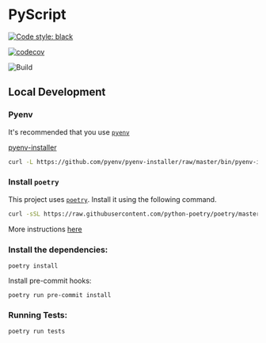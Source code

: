 # PyScript

[![Code style: black](https://img.shields.io/badge/code%20style-black-000000.svg)](https://github.com/psf/black)

[![codecov](https://codecov.io/gh/anthonyalmarza/pyscript/branch/main/graph/badge.svg?token=JRCC98L3FG)](https://codecov.io/gh/anthonyalmarza/pyscript)

![Build](https://github.com/anthonyalmarza/pyscript/workflows/Build/badge.svg)

## Local Development

### Pyenv
It's recommended that you use [`pyenv`](https://github.com/pyenv/pyenv)

[pyenv-installer](https://github.com/pyenv/pyenv-installer)
```bash
curl -L https://github.com/pyenv/pyenv-installer/raw/master/bin/pyenv-installer | bash
```

### Install `poetry`

This project uses [`poetry`](https://python-poetry.org). Install it using the following command.
```bash
curl -sSL https://raw.githubusercontent.com/python-poetry/poetry/master/get-poetry.py | python -
```
More instructions [here](https://python-poetry.org/docs/#installation)

### Install the dependencies:

`poetry install`

Install pre-commit hooks:

`poetry run pre-commit install`

### Running Tests:

`poetry run tests`
